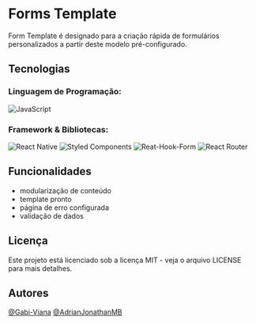 # Forms Template
Form Template é designado para a criação rápida de formulários personalizados a partir deste modelo pré-configurado.

## Tecnologias
### Linguagem de Programação:
  ![JavaScript](https://img.shields.io/badge/javascript-%23323330.svg?style=for-the-badge&logo=javascript&logoColor=%23F7DF1E)
### Framework & Bibliotecas:
  ![React Native](https://img.shields.io/badge/react_native-%2320232a.svg?style=for-the-badge&logo=react&logoColor=%2361DAFB)
  ![Styled Components](https://img.shields.io/badge/styled--components-DB7093?style=for-the-badge&logo=styled-components&logoColor=white)
  ![Reat-Hook-Form](https://img.shields.io/badge/react--hook--form-EC5990?style=for-the-badge&logo=reacthookform&logoColor=white)
  ![React Router](https://img.shields.io/badge/React_Router-CA4245?style=for-the-badge&logo=react-router&logoColor=white)


## Funcionalidades

- modularização de conteúdo
- template pronto
- página de erro configurada
- validação de dados


## Licença
Este projeto está licenciado sob a licença MIT - veja o arquivo LICENSE para mais detalhes.

## Autores

[@Gabi-Viana](https://github.com/Gabi-Viana)
[@AdrianJonathanMB](https://github.com/AdrianJonathanMB)


